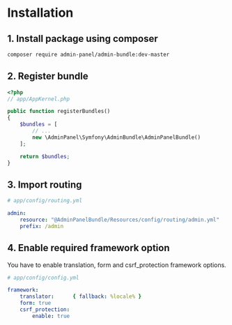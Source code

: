 # Installation

## 1. Install package using composer
```bash
composer require admin-panel/admin-bundle:dev-master
```

## 2. Register bundle

```php
<?php
// app/AppKernel.php

public function registerBundles()
{
    $bundles = [
        // ...
        new \AdminPanel\Symfony\AdminBundle\AdminPanelBundle()
    ];

    return $bundles;
}
```

## 3. Import routing

```yaml
# app/config/routing.yml

admin:
    resource: "@AdminPanelBundle/Resources/config/routing/admin.yml"
    prefix: /admin
```

## 4. Enable required framework option

You have to enable translation, form and csrf_protection framework options.

```yaml
# app/config/config.yml

framework:
    translator:      { fallback: %locale% }
    form: true
    csrf_protection:
        enable: true
```

